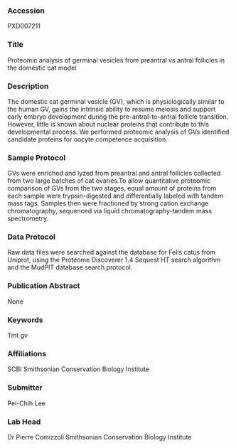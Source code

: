 ### Accession
PXD007211

### Title
Proteomic analysis of germinal vesicles from preantral vs antral follicles in the domestic cat model

### Description
The domestic cat germinal vesicle (GV), which is physiologically similar to the human GV, gains the intrinsic ability to resume meiosis and support early embryo development during the pre-antral-to-antral follicle transition. However, little is known about nuclear proteins that contribute to this developmental process. We performed proteomic analysis of GVs identified candidate proteins for oocyte competence acquisition.

### Sample Protocol
GVs were enriched and lyzed from preantral and antral follicles collected from two large batches of cat ovaries.To allow quantitative proteomic comparison of GVs from the two stages, equal amount of proteins from each sample were trypsin-digested and differentially labeled with tandem mass tags. Samples then were fractioned by strong cation exchange chromatography, sequenced via liquid chromatography-tandem mass spectrometry.

### Data Protocol
Raw data files were searched against the database for Felis catus from Uniprot, using the Proteome Discoverer 1.4 Sequest HT search algorithm and the MudPIT database search protocol.

### Publication Abstract
None

### Keywords
Tmt gv

### Affiliations
SCBI
Smithsonian Conservation Biology Institute

### Submitter
Pei-Chih Lee

### Lab Head
Dr Pierre Comizzoli
Smithsonian Conservation Biology Institute


